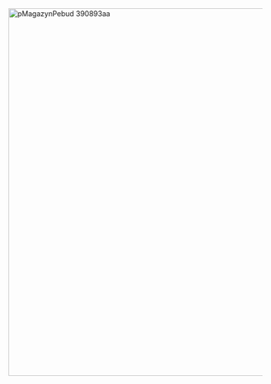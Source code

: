 <img width="1114" height="729" alt="pMagazynPebud 390893aa" src="https://github.com/user-attachments/assets/baa64130-80d1-43ff-b919-ed0f2d318efb" />
